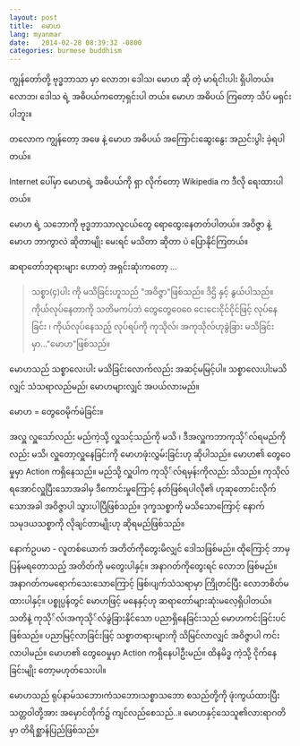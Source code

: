 ```yaml
---
layout: post
title:  မောဟ
lang: myanmar
date:   2014-02-28 08:39:32 -0800
categories: burmese buddhism
---
```



ကျွန်တော်တို့ ဗုဒ္ဓဘာသာ မှာ လောဘ၊ ဒေါသ၊ မောဟ ဆို တဲ့ မာရ်ငါးပါး ရှိပါတယ်။ 
လောဘ၊ ဒေါသ ရဲ့ အဓိပယ်ကတော့ရှင်းပါ တယ်။ မောဟ အဓိပယ် ကြတော့ သိပ် မရှင်းပါဘူး။

တလောက ကျွန်တော့ အဖေ နဲ့ မောဟ အဓိပယ် အကြောင်းဆွေးနွေး အညင်းပွါး ခဲ့ရပါတယ်။

Internet ပေါ်မှာ မောဟရဲ့ အဓိပယ်ကို ရှာ လိုက်တော့  Wikipedia က ဒီလို ရေးထားပါတယ်။

မောဟ ရဲ့ သဘောကို ဗုဒ္ဓဘာသာလူငယ်တွေ ရောထွေးနေတတ်ပါတယ်။ အဝိဇ္ဇာ နဲ့ မောဟ ဘာကွာလဲ ဆိုတာမျိုး မေးရင် မသိတာ ဆိုတာ ပဲ ပြောနိုင်ကြတယ်။ 

ဆရာတော်ဘုရားများ ဟောတဲ့ အရှင်းဆုံးကတော့ ...
    
> သစ္စာ(၄)ပါး ကို မသိခြင်းဟူသည် "အဝိဇ္ဇာ"ဖြစ်သည်။ ဒိဌိ နှင့် နွယ်ပါသည်။
> ကိုယ်လုပ်နေတာကို သတိမကပ်ဘဲ တွေတွေဝေဝေ ငေးငေးငိုင်ငိုင်ဖြင့် လုပ်နေခြင်း ၊ ကိုယ်လုပ်နေသည့် လုပ်ရပ်ကို ကုသိုလ်၊ အကုသိုလ်ဟုခွဲခြား မသိခြင်းမှာ…"မောဟ"ဖြစ်သည်။
    
မောဟသည် သစ္စာလေးပါး မသိခြင်းလောက်လည်း အဆင့်မမြင့်ပါ။ သစ္စာလေးပါးမသိလျှင် သံသရာလည်မည်၊ မောဟများလျှင် အပယ်လားမည်။ 

မောဟ = တွေဝေမိုက်မဲခြင်း။ 

အလှူ လှူသော်လည်း မည်ကဲ့သို့ လှူသင့်သည်ကို မသိ ၊ ဒီအလှူကဘာကုသို်လ်ရမည်ကိုလည်း မသိ၊ လှူတော့လှူနေခြင်းကို မောဟဖုံးလွှမ်းခြင်းဟု ဆိုပါသည်။ မောဟ၏ တွေဝေမှုမှာ Action ကရှိနေသည်။ မည်သို့ လှူပါက ကုသို်လ်ရမှန်းကိုလည်း သိသည်။ ကုသိုလ်ရအောင်လှူပြီးသောအခါမှ ဒီကောင်းမှုကြောင့် နတ်ဖြစ်ရပါလို၏ ဟုဆုတောင်းလိုက်သောအခါ အဝိဇ္ဇာပါ သွားပါပြီဖြစ်သည်။ ဒုက္ခသစ္စာကို မသိသောကြောင့် နောက်သမုဒယသစ္စာကို လိုချင်တာမျိုးဟု ဆိုရမည်ဖြစ်သည်။

နောက်ဥပမာ - လူတစ်ယောက် အတိတ်ကိုတွေးမိလျှင် ဒေါသဖြစ်မည်။ ထိုကြောင့် ဘာမှ ပြန်မရတောသည့် အတိတ်ကို မတွေးပါနှင့်။ အနာဂတ်ကိုတွေးရင် လောဘ ဖြစ်မည်။ အနာဂတ်ကမရောက်သေးသောကြောင့် ဖြစ်၊ပျက်သံသရာမှာ ကြိုတင်ပြီး လောဘစိတ်မထားပါနှင့်။ ပစ္စုပ္ပန်တွင် မောဟဖြင့် မနေနှင့်ဟု ဆရာတော်များဆုံးမလေ့ရှိပါတယ်။ သတိနဲ့ ကုသို်လ်၊အကုသို်လ်ခွဲခြားနိုင်သော ပညာရှိနေခြင်းသည် မောဟကင်းခြင်းပင်ဖြစ်သည်။ ပညာမြင့်လာခြင်းဖြင့် သစ္စာတရားများကို သိမြင်လာလျှင် အဝိဇ္ဇာပါ ကင်းလာပါမည်။ မောဟ၏ တွေဝေမှုမှာ Action ကရှိနေပါဦးမည်။ ထိနမိဒ္ဓ ကဲ့သို့ ငိုက်နေခြင်းမျိုး တော့မဟုတ်သေးပါ။

မောဟသည် ရုပ်နာမ်သဘော၊ကံသဘော၊သစ္စာသဘော စသည်တို့ကို ဖုံးကွယ်ထားပြီး သတ္တဝါတို့အား အမှောင်တိုက်၌ ကျင်လည်စေသည်..။ မောဟနှင့်သေသူ၏လားရာဂတိမှာ တိရိစ္ဆာန်ပြည်ဖြစ်သည်။


